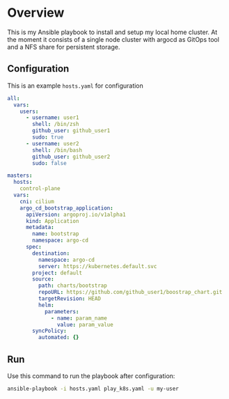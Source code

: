 # Overview
This is my Ansible playbook to install and setup my local home cluster. At the moment it consists of a single node cluster with argocd as GitOps tool and a NFS share for persistent storage.

## Configuration
This is an example `hosts.yaml` for configuration

```Yaml
all:
  vars:
    users:
      - username: user1
        shell: /bin/zsh
        github_user: github_user1
        sudo: true
      - username: user2
        shell: /bin/bash
        github_user: github_user2
        sudo: false

masters:
  hosts:
    control-plane
  vars:
    cni: cilium
    argo_cd_bootstrap_application:
      apiVersion: argoproj.io/v1alpha1
      kind: Application
      metadata:
        name: bootstrap
        namespace: argo-cd
      spec:
        destination:
          namespace: argo-cd
          server: https://kubernetes.default.svc
        project: default
        source:
          path: charts/bootstrap
          repoURL: https://github.com/github_user1/boostrap_chart.git
          targetRevision: HEAD
          helm:
            parameters:
              - name: param_name
                value: param_value
        syncPolicy:
          automated: {}
```

## Run
Use this command to run the playbook after configuration:
```Bash
ansible-playbook -i hosts.yaml play_k8s.yaml -u my-user
```

